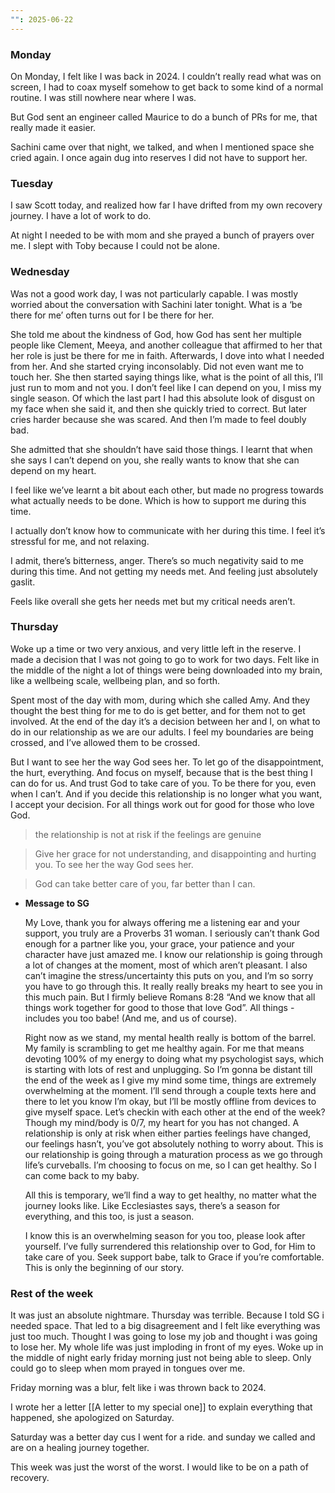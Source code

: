 ```yaml
---
"": 2025-06-22
---
```

### Monday

On Monday, I felt like I was back in 2024. I couldn’t really read what was on screen, I had to coax myself somehow to get back to some kind of a normal routine. I was still nowhere near where I was.

But God sent an engineer called Maurice to do a bunch of PRs for me, that really made it easier.

Sachini came over that night, we talked, and when I mentioned space she cried again. I once again dug into reserves I did not have to support her.

### Tuesday

I saw Scott today, and realized how far I have drifted from my own recovery journey. I have a lot of work to do.

At night I needed to be with mom and she prayed a bunch of prayers over me. I slept with Toby because I could not be alone.

### Wednesday

Was not a good work day, I was not particularly capable. I was mostly worried about the conversation with Sachini later tonight. What is a ‘be there for me’ often turns out for I be there for her.

She told me about the kindness of God, how God has sent her multiple people like Clement, Meeya, and another colleague that affirmed to her that her role is just be there for me in faith. Afterwards, I dove into what I needed from her. And she started crying inconsolably. Did not even want me to touch her. She then started saying things like, what is the point of all this, I’ll just run to mom and not you. I don’t feel like I can depend on you, I miss my single season. Of which the last part I had this absolute look of disgust on my face when she said it, and then she quickly tried to correct. But later cries harder because she was scared. And then I’m made to feel doubly bad.

She admitted that she shouldn’t have said those things. I learnt that when she says I can’t depend on you, she really wants to know that she can depend on my heart.

I feel like we’ve learnt a bit about each other, but made no progress towards what actually needs to be done. Which is how to support me during this time.

I actually don’t know how to communicate with her during this time. I feel it’s stressful for me, and not relaxing.

I admit, there’s bitterness, anger. There’s so much negativity said to me during this time. And not getting my needs met. And feeling just absolutely gaslit.

Feels like overall she gets her needs met but my critical needs aren’t.

### Thursday

Woke up a time or two very anxious, and very little left in the reserve. I made a decision that I was not going to go to work for two days. Felt like in the middle of the night a lot of things were being downloaded into my brain, like a wellbeing scale, wellbeing plan, and so forth.

Spent most of the day with mom, during which she called Amy. And they thought the best thing for me to do is get better, and for them not to get involved. At the end of the day it’s a decision between her and I, on what to do in our relationship as we are our adults. I feel my boundaries are being crossed, and I’ve allowed them to be crossed.

But I want to see her the way God sees her. To let go of the disappointment, the hurt, everything. And focus on myself, because that is the best thing I can do for us. And trust God to take care of you. To be there for you, even when I can’t. And if you decide this relationship is no longer what you want, I accept your decision. For all things work out for good for those who love God.

> the relationship is not at risk if the feelings are genuine

> Give her grace for not understanding, and disappointing and hurting you. To see her the way God sees her.

> God can take better care of you, far better than I can.

- **Message to SG**
    
    My Love, thank you for always offering me a listening ear and your support, you truly are a Proverbs 31 woman. I seriously can’t thank God enough for a partner like you, your grace, your patience and your character have just amazed me. I know our relationship is going through a lot of changes at the moment, most of which aren’t pleasant. I also can’t imagine the stress/uncertainty this puts on you, and I’m so sorry you have to go through this. It really really breaks my heart to see you in this much pain. But I firmly believe Romans 8:28 “And we know that all things work together for good to those that love God”. All things - includes you too babe! (And me, and us of course).
    
    Right now as we stand, my mental health really is bottom of the barrel. My family is scrambling to get me healthy again. For me that means devoting 100% of my energy to doing what my psychologist says, which is starting with lots of rest and unplugging. So I’m gonna be distant till the end of the week as I give my mind some time, things are extremely overwhelming at the moment. I’ll send through a couple texts here and there to let you know I’m okay, but I’ll be mostly offline from devices to give myself space. Let’s checkin with each other at the end of the week? Though my mind/body is 0/7, my heart for you has not changed. A relationship is only at risk when either parties feelings have changed, our feelings hasn’t, you’ve got absolutely nothing to worry about. This is our relationship is going through a maturation process as we go through life’s curveballs. I’m choosing to focus on me, so I can get healthy. So I can come back to my baby.
    
    All this is temporary, we’ll find a way to get healthy, no matter what the journey looks like. Like Ecclesiastes says, there’s a season for everything, and this too, is just a season.
    
    I know this is an overwhelming season for you too, please look after yourself. I’ve fully surrendered this relationship over to God, for Him to take care of you. Seek support babe, talk to Grace if you’re comfortable. This is only the beginning of our story.
    

### Rest of the week

It was just an absolute nightmare. Thursday was terrible. Because I told SG i needed space. That led to a big disagreement and I felt like everything was just too much. Thought I was going to lose my job and thought i was going to lose her. My whole life was just imploding in front of my eyes. Woke up in the middle of night early friday morning just not being able to sleep. Only could go to sleep when mom prayed in tongues over me.

Friday morning was a blur, felt like i was thrown back to 2024.

I wrote her a letter [[A letter to my special one]] to explain everything that happened, she apologized on Saturday.

Saturday was a better day cus I went for a ride. and sunday we called and are on a healing journey together.

This week was just the worst of the worst. I would like to be on a path of recovery.